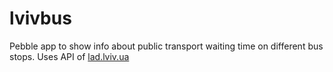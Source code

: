 # lvivbus

Pebble app to show info about public transport waiting time on different bus stops.
Uses API of [lad.lviv.ua](https://lad.lviv.ua)

